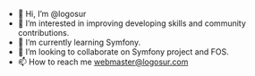- 👋 Hi, I’m @logosur
- 👀 I’m interested in improving developing skills and community contributions.
- 🌱 I’m currently learning Symfony.
- 💞️ I’m looking to collaborate on Symfony project and FOS.
- 📫 How to reach me webmaster@logosur.com

<!---
logosur/logosur is a ✨ special ✨ repository because its `README.md` (this file) appears on your GitHub profile.
You can click the Preview link to take a look at your changes.
--->

